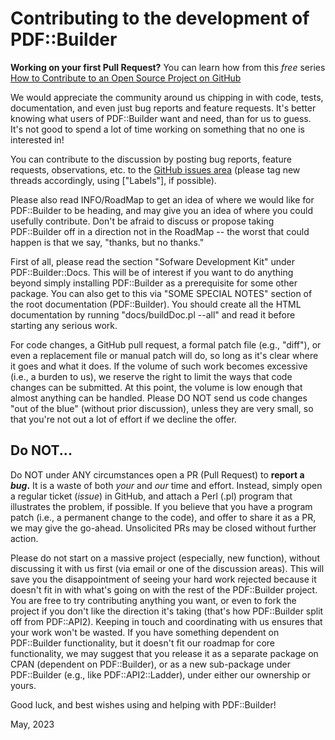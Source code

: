 # Contributing to the development of PDF::Builder

**Working on your first Pull Request?** You can learn how from this *free* series [How to Contribute to an Open Source Project on GitHub](https://kcd.im/pull-request) 

We would appreciate the community around us chipping in with code, tests, 
documentation, and even just bug reports and feature requests. It's better 
knowing what users of PDF::Builder want and need, than for us to guess. It's 
not good to spend a lot of time working on something that no one is interested 
in!

You can contribute to the discussion by posting bug reports, feature requests, 
observations, etc. to the [GitHub issues area](https://github.com/PhilterPaper/Perl-PDF-Builder/issues?q=is%3Aissue+sort%3Aupdated-desc "issues")
(please tag new threads accordingly, using ["Labels"], if possible).

Please also read INFO/RoadMap to get an idea of where we would like for 
PDF::Builder to be heading, and may give you an idea of where you could
usefully contribute. Don't be afraid to discuss or propose taking PDF::Builder
off in a direction not in the RoadMap -- the worst that could happen is that
we say, "thanks, but no thanks."

First of all, please read the section "Sofware Development Kit" under 
PDF::Builder::Docs. This will be of interest if you want to do anything beyond 
simply installing PDF::Builder as a prerequisite for some other package. You 
can also get to this via "SOME SPECIAL NOTES" section of the root documentation 
(PDF::Builder). You should create all the HTML documentation by running 
"docs/buildDoc.pl --all" and read it before starting any serious work.

For code changes, a GitHub pull request, a formal patch file (e.g., "diff"), or 
even a replacement file or manual patch will do, so long as it's clear where it 
goes and what it does. If the volume of such work becomes excessive (i.e., a 
burden to us), we reserve the right to limit the ways that code changes can be 
submitted. At this point, the volume is low enough that almost anything can be 
handled. Please DO NOT send us code changes "out of the blue" (without prior
discussion), unless they are very small, so that you're not out a lot of
effort if we decline the offer.

## Do NOT...

Do NOT under ANY circumstances open a PR (Pull Request) to **report a _bug_.** 
It is a waste of both _your_ and _our_ time and effort. Instead, simply open a 
regular ticket (_issue_) in GitHub, and attach a Perl (.pl) program that 
illustrates the problem, if possible.
If you believe that you have a program patch (i.e., a permanent change to the
code), and offer to share it as a PR, we may give the go-ahead. Unsolicited PRs
may be closed without further action.

Please do not start on a massive project (especially, new function), without 
discussing it with us first (via email or one of the discussion areas). This 
will save you the disappointment of seeing your hard work rejected because it 
doesn't fit in with what's going on with the rest of the PDF::Builder project. 
You are free to try contributing anything you want, or even to fork the project 
if you don't like the direction it's taking (that's how PDF::Builder split off 
from PDF::API2). Keeping in touch and coordinating with us ensures that your 
work won't be wasted. If you have something dependent on PDF::Builder 
functionality, but it doesn't fit our roadmap for core functionality, we may 
suggest that you release it as a separate package on CPAN (dependent on 
PDF::Builder), or as a new sub-package under PDF::Builder (e.g., like 
PDF::API2::Ladder), under either our ownership or yours.

Good luck, and best wishes using and helping with PDF::Builder!

May, 2023

